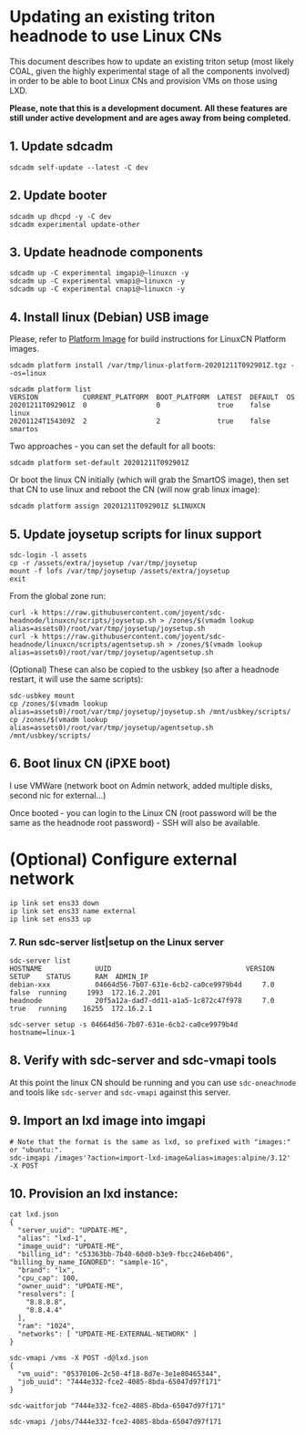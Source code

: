 # Updating an existing triton headnode to use Linux CNs

This document describes how to update an existing triton setup (most likely COAL, given the highly experimental stage of all the components involved) in order to be able to boot Linux CNs and provision VMs on those using LXD.

**Please, note that this is a development document. All these features are still under active development
and are ages away from being completed.**

## 1. Update sdcadm

```
sdcadm self-update --latest -C dev
```

## 2. Update booter

```
sdcadm up dhcpd -y -C dev
sdcadm experimental update-other
```

## 3. Update headnode components

```
sdcadm up -C experimental imgapi@~linuxcn -y
sdcadm up -C experimental vmapi@~linuxcn -y
sdcadm up -C experimental cnapi@~linuxcn -y
```

## 4. Install linux (Debian) USB image

Please, refer to [Platform Image](./2-platform-image.md) for build instructions
for LinuxCN Platform images.

```
sdcadm platform install /var/tmp/linux-platform-20201211T092901Z.tgz --os=linux

sdcadm platform list
VERSION           CURRENT_PLATFORM  BOOT_PLATFORM  LATEST  DEFAULT  OS
20201211T092901Z  0                 0              true    false    linux
20201124T154309Z  2                 2              true    false    smartos
```

Two approaches - you can set the default for all boots:

```
sdcadm platform set-default 20201211T092901Z
```

Or boot the linux CN initially (which will grab the SmartOS image), then
set that CN to use linux and reboot the CN (will now grab linux image):

```
sdcadm platform assign 20201211T092901Z $LINUXCN
```

## 5. Update joysetup scripts for linux support

```
sdc-login -l assets
cp -r /assets/extra/joysetup /var/tmp/joysetup
mount -f lofs /var/tmp/joysetup /assets/extra/joysetup
exit
```

From the global zone run:

```
curl -k https://raw.githubusercontent.com/joyent/sdc-headnode/linuxcn/scripts/joysetup.sh > /zones/$(vmadm lookup alias=assets0)/root/var/tmp/joysetup/joysetup.sh
curl -k https://raw.githubusercontent.com/joyent/sdc-headnode/linuxcn/scripts/agentsetup.sh > /zones/$(vmadm lookup alias=assets0)/root/var/tmp/joysetup/agentsetup.sh
```

(Optional) These can also be copied to the usbkey (so after a headnode restart, it will use the same scripts):

```
sdc-usbkey mount
cp /zones/$(vmadm lookup alias=assets0)/root/var/tmp/joysetup/joysetup.sh /mnt/usbkey/scripts/
cp /zones/$(vmadm lookup alias=assets0)/root/var/tmp/joysetup/agentsetup.sh /mnt/usbkey/scripts/
```

## 6. Boot linux CN (iPXE boot)

I use VMWare (network boot on Admin network, added multiple disks, second nic for external...)

Once booted - you can login to the Linux CN (root password will be the same as the headnode root password) - SSH will also be available.

# (Optional) Configure external network

```
ip link set ens33 down
ip link set ens33 name external
ip link set ens33 up
```

### 7. Run sdc-server list|setup on the Linux server

```
sdc-server list
HOSTNAME             UUID                                 VERSION    SETUP    STATUS      RAM  ADMIN_IP
debian-xxx           04664d56-7b07-631e-6cb2-ca0ce9979b4d     7.0     false  running     1993  172.16.2.201
headnode             20f5a12a-dad7-dd11-a1a5-1c872c47f978     7.0     true   running    16255  172.16.2.1

sdc-server setup -s 04664d56-7b07-631e-6cb2-ca0ce9979b4d hostname=linux-1
```

## 8. Verify with sdc-server and sdc-vmapi tools

At this point the linux CN should be running and you can use `sdc-oneachnode` and tools like `sdc-server` and `sdc-vmapi` against this server.

## 9. Import an lxd image into imgapi

```
# Note that the format is the same as lxd, so prefixed with "images:" or "ubuntu:".
sdc-imgapi /images'?action=import-lxd-image&alias=images:alpine/3.12' -X POST
```

## 10. Provision an lxd instance:

```
cat lxd.json
{
  "server_uuid": "UPDATE-ME",
  "alias": "lxd-1",
  "image_uuid": "UPDATE-ME",
  "billing_id": "c53363bb-7b40-60d0-b3e9-fbcc246eb406", "billing_by_name_IGNORED": "sample-1G",
  "brand": "lx",
  "cpu_cap": 100,
  "owner_uuid": "UPDATE-ME",
  "resolvers": [
    "8.8.8.8",
    "8.8.4.4"
  ],
  "ram": "1024",
  "networks": [ "UPDATE-ME-EXTERNAL-NETWORK" ]
}

sdc-vmapi /vms -X POST -d@lxd.json
{
  "vm_uuid": "05370106-2c50-4f18-8d7e-3e1e80465344",
  "job_uuid": "7444e332-fce2-4085-8bda-65047d97f171"
}

sdc-waitforjob "7444e332-fce2-4085-8bda-65047d97f171"

sdc-vmapi /jobs/7444e332-fce2-4085-8bda-65047d97f171
```


